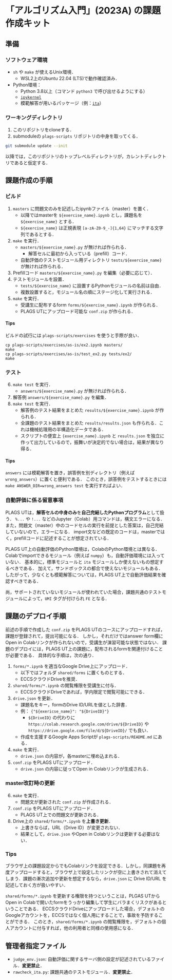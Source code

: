 ﻿# 「アルゴリズム入門」(2023A) の課題作成キット

## 準備

### ソフトウェア環境

* `sh` や `make` が使えるUnix環境．
  + WSL2上のUbuntu 22.04 (LTS)で動作確認済み．
* Python環境：
  + Python 3.8以上（コマンド `python3` で呼び出せるようにする）
  + [`ipykernel`](https://pypi.org/project/ipykernel/)
  + 模範解答が用いるパッケージ（例：[`ita`](https://pypi.org/project/ita/)）

### ワーキングディレクトリ

1. このリポジトリをcloneする．
2. submoduleの `plags-scripts` リポジトリの中身を取ってくる．

```sh
git submodule update --init
```

以降では，このリポジトリのトップレベルディレクトリが，カレントディレクトリであると仮定する．

## 課題作成の手順

### ビルド

1. `masters` に問題文のみを記述したipynbファイル（master）を置く．
   * 以降ではmasterを `${exercise_name}.ipynb` とし，課題名を `${exercise_name}` とする．
   * `${exercise_name}` は正規表現 `[a-zA-Z0-9_-]{1,64}` にマッチする文字列であるとする．
2. `make` を実行．
   * `masters/${exercise_name}.py` が無ければ作られる．
      + 解答セルに最初から入っている（prefill）コード．
   * 自動評価のテストモジュール用ディレクトリ `tests/${exercise_name}` が無ければ作られる．
3. Prefillコード `masters/${exercise_name}.py` を編集（必要に応じて）．
4. テストモジュールを設置．
   * `tests/${exercise_name}` に設置するPythonモジュールの名前は自由．
   * 複数設置すると，モジュール名の順にステージ化して実行される．
5. `make` を実行．
   * 受講生に配布するform `forms/${exercise_name}.ipynb` が作られる．
   * PLAGS UTにアップロード可能な `conf.zip` が作られる．

#### Tips

ビルドの試行には `plags-scripts/exercises` を使うと手際が良い．

```
cp plags-scripts/exercises/as-is/ex2.ipynb masters/
make
cp plags-scripts/exercises/as-is/test_ex2.py tests/ex2/
make
```

### テスト

6. `make test` を実行．
   * `answers/${exercise_name}.py` が無ければ作られる．
7. 解答例 `answers/${exercise_name}.py` を編集．
8. `make test` を実行．
   * 解答例のテスト結果をまとめた `results/${exercise_name}.ipynb` が作られる．
   * 全課題のテスト結果をまとめた `results/results.json` も作られる．これは機械処理用の半構造化データである．
   * スクリプトの便宜上 `{exercise_name}.ipynb` と `results.json` を独立に作って出力しているので，振舞いが決定的でない場合は，結果が異なり得る．

#### Tips

`answers` には模範解答を置き，誤答例を別ディレクトリ（例えば `wrong_answers`）に置くと便利である．
このとき，誤答例をテストするときには `make ANSWER_DIR=wrong_answers test` を実行すればよい．

### 自動評価に係る留意事項

PLAGS UTは，**解答セルの中身のみ**を**自己完結したPythonプログラム**として扱う．
`%...` や `!...` などのJupyter（Colab）用コマンドは，構文エラーになる．
また，問題文（master）中のコードセルの実行を前提とした答案は，自己完結していないので，エラーになる．
import文などの既定のコードは，masterではく，prefillコードに記述することが想定されている．

PLAGS UT上の自動評価のPython環境は，ColabのPython環境とは異なる．
Colabでimportできるモジュール（例えば `numpy`）も，自動評価環境には入っていない．
基本的に，標準モジュールと `ita` モジュールしか使えないもの想定するべきである．
加えて，サンドボックスの都合で使えないモジュールもある．
したがって，少なくとも模範解答については，PLAGS UT上で自動評価結果を確認すべきである．

尚，サポートされていないモジュールが使われていた場合，課題共通のテストモジュールによって，`UMI` タグが付けられ `FE` となる．

## 課題のデプロイ手順

前述の手順で作成した `conf.zip` をPLAGS UTのコースにアップロードすれば，課題が登録されて，提出可能になる．
しかし，それだけではanswer form欄にOpen in Colabリンクが作られないので，受講生が演習可能な状態ではない．
課題のデプロイには，PLAGS UT上の課題に，配布されるformを関連付けることが必要である．
具体的な手順は，次の通り．

1. `forms/*.ipynb` を適当なGoogle Drive上にアップロード．
   * 以下ではフォルダ `shared/forms` に置くものとする．
   * ECCSクラウドDriveを推奨．
2. `shared/forms/*.ipynb` の閲覧権限を受講生に付与．
   * ECCSクラウドDriveであれば，学内限定で閲覧可能にできる．
3. `drive.json` を更新．
    * 課題名をキー，formのDrive ID/URLを値とした辞書．
    * 例： `{"${exericse_name}": "${DriveID}"}`
      + `${DriveID}` の代わりに `https://colab.research.google.com/drive/${DriveID}` や `https://drive.google.com/file/d/${DriveID}/` でも良い．
    * 作成を支援するGoogle Apps Scriptが `plags-scripts/README.md` にある．
4. `make` を実行．
   * `drive.json` の内容が，各masterに埋め込まれる．
5. `conf.zip` をPLAGS UTにアップロード．
   * `drive.json` の内容に従ってOpen in Colabリンクが生成される．

### master改訂時の更新

6. `make` を実行．
   * 問題文が更新された `conf.zip` が作成される．
7. `conf.zip` をPLAGS UTにアップロード．
   * PLAGS UT上での問題文が更新される．
8. Drive上の `shared/forms/*.ipynb` を**上書き更新**．
   * 上書きならば，URL（Drive ID）が変更されない．
   * 結果として，`drive.json` やOpen in Colabリンクは更新する必要はない．

### Tips

ブラウザ上の課題設定からでもColabリンクを設定できる．しかし，同課題を再度アップロードすると，ブラウザ上で設定したリンクが空に上書きされて消えてしまう．課題の漸次追加や更新を想定するなら，`drive.json` に Drive ID/URL を記述しておく方が扱いやすい．

`shared/forms/*.ipynb` を更新する権限を持つということは，PLGAS UTからOpen in Colabで開いたformをうっかり編集して学生にバラまくリスクがあるということである．
ECCSクラウドDriveにアップロードした場合，デフォルトのGoogleアカウントを，ECCSではなく個人用にすることで，事故を予防することができる．
このとき，`shared/forms/*.ipynb` の閲覧権限を，デフォルトの個人アカウントに付与すれば，他の利用者と同様の使用感になる．

## 管理者指定ファイル

* `judge_env.json`: 自動評価に関するサーバ側の設定が記述されているファイル．**変更禁止**．
* `rawcheck_ita.py`: 課題共通のテストモジュール．**変更禁止**．
